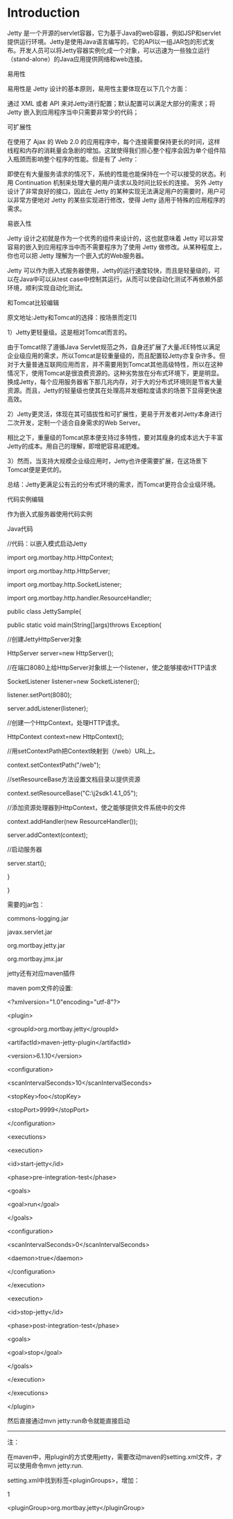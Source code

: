 # Introduction

Jetty 是一个开源的servlet容器，它为基于Java的web容器，例如JSP和servlet提供运行环境。Jetty是使用Java语言编写的，它的API以一组JAR包的形式发布。开发人员可以将Jetty容器实例化成一个对象，可以迅速为一些独立运行（stand-alone）的Java应用提供网络和web连接。

易用性

易用性是 Jetty 设计的基本原则，易用性主要体现在以下几个方面：

通过 XML 或者 API 来对Jetty进行配置；默认配置可以满足大部分的需求；将 Jetty 嵌入到应用程序当中只需要非常少的代码；

可扩展性

在使用了 Ajax 的 Web 2.0 的应用程序中，每个连接需要保持更长的时间，这样线程和内存的消耗量会急剧的增加。这就使得我们担心整个程序会因为单个组件陷入瓶颈而影响整个程序的性能。但是有了 Jetty：

即使在有大量服务请求的情况下，系统的性能也能保持在一个可以接受的状态。利用 Continuation 机制来处理大量的用户请求以及时间比较长的连接。 另外 Jetty 设计了非常良好的接口，因此在 Jetty 的某种实现无法满足用户的需要时，用户可以非常方便地对 Jetty 的某些实现进行修改，使得 Jetty 适用于特殊的应用程序的需求。

易嵌入性

Jetty 设计之初就是作为一个优秀的组件来设计的，这也就意味着 Jetty 可以非常容易的嵌入到应用程序当中而不需要程序为了使用 Jetty 做修改。从某种程度上，你也可以把 Jetty 理解为一个嵌入式的Web服务器。

Jetty 可以作为嵌入式服务器使用，Jetty的运行速度较快，而且是轻量级的，可以在Java中可以从test case中控制其运行。从而可以使自动化测试不再依赖外部环境，顺利实现自动化测试。

和Tomcat比较编辑

原文地址:Jetty和Tomcat的选择：按场景而定\[1\]

1）Jetty更轻量级。这是相对Tomcat而言的。

由于Tomcat除了遵循Java Servlet规范之外，自身还扩展了大量JEE特性以满足企业级应用的需求，所以Tomcat是较重量级的，而且配置较Jetty亦复杂许多。但对于大量普通互联网应用而言，并不需要用到Tomcat其他高级特性，所以在这种情况下，使用Tomcat是很浪费资源的。这种劣势放在分布式环境下，更是明显。换成Jetty，每个应用服务器省下那几兆内存，对于大的分布式环境则是节省大量资源。而且，Jetty的轻量级也使其在处理高并发细粒度请求的场景下显得更快速高效。

2）Jetty更灵活，体现在其可插拔性和可扩展性，更易于开发者对Jetty本身进行二次开发，定制一个适合自身需求的Web Server。

相比之下，重量级的Tomcat原本便支持过多特性，要对其瘦身的成本远大于丰富Jetty的成本。用自己的理解，即增肥容易减肥难。

3）然而，当支持大规模企业级应用时，Jetty也许便需要扩展，在这场景下Tomcat便是更优的。

总结：Jetty更满足公有云的分布式环境的需求，而Tomcat更符合企业级环境。

代码实例编辑

作为嵌入式服务器使用代码实例

Java代码

//代码：以嵌入模式启动Jetty

import org.mortbay.http.HttpContext;

import org.mortbay.http.HttpServer;

import org.mortbay.http.SocketListener;

import org.mortbay.http.handler.ResourceHandler;

public class JettySample{

public static void main\(String\[\]args\)throws Exception{

//创建JettyHttpServer对象

HttpServer server=new HttpServer\(\);

//在端口8080上给HttpServer对象绑上一个listener，使之能够接收HTTP请求

SocketListener listener=new SocketListener\(\);

listener.setPort\(8080\);

server.addListener\(listener\);

//创建一个HttpContext，处理HTTP请求。

HttpContext context=new HttpContext\(\);

//用setContextPath把Context映射到（/web）URL上。

context.setContextPath\("/web"\);

//setResourceBase方法设置文档目录以提供资源

context.setResourceBase\("C:\j2sdk1.4.1\_05"\);

//添加资源处理器到HttpContext，使之能够提供文件系统中的文件

context.addHandler\(new ResourceHandler\(\)\);

server.addContext\(context\);

//启动服务器

server.start\(\);

}

}

需要的jar包：

commons-logging.jar

javax.servlet.jar

org.mortbay.jetty.jar

org.mortbay.jmx.jar

jetty还有对应maven插件

maven pom文件的设置:

&lt;?xmlversion="1.0"encoding="utf-8"?&gt;

&lt;plugin&gt;

&lt;groupId&gt;org.mortbay.jetty&lt;/groupId&gt;

&lt;artifactId&gt;maven-jetty-plugin&lt;/artifactId&gt;

&lt;version&gt;6.1.10&lt;/version&gt;

&lt;configuration&gt;

&lt;scanIntervalSeconds&gt;10&lt;/scanIntervalSeconds&gt;

&lt;stopKey&gt;foo&lt;/stopKey&gt;

&lt;stopPort&gt;9999&lt;/stopPort&gt;

&lt;/configuration&gt;

&lt;executions&gt;

&lt;execution&gt;

&lt;id&gt;start-jetty&lt;/id&gt;

&lt;phase&gt;pre-integration-test&lt;/phase&gt;

&lt;goals&gt;

&lt;goal&gt;run&lt;/goal&gt;

&lt;/goals&gt;

&lt;configuration&gt;

&lt;scanIntervalSeconds&gt;0&lt;/scanIntervalSeconds&gt;

&lt;daemon&gt;true&lt;/daemon&gt;

&lt;/configuration&gt;

&lt;/execution&gt;

&lt;execution&gt;

&lt;id&gt;stop-jetty&lt;/id&gt;

&lt;phase&gt;post-integration-test&lt;/phase&gt;

&lt;goals&gt;

&lt;goal&gt;stop&lt;/goal&gt;

&lt;/goals&gt;

&lt;/execution&gt;

&lt;/executions&gt;

&lt;/plugin&gt;

然后直接通过mvn jetty:run命令就能直接启动

---

注：

在maven中，用plugin的方式使用jetty，需要改动maven的setting.xml文件，才可以使用命令mvn jetty:run.

setting.xml中找到标签&lt;pluginGroups&gt;，增加：

1

&lt;pluginGroup&gt;org.mortbay.jetty&lt;/pluginGroup&gt;

